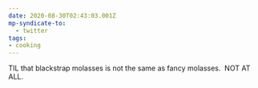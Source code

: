 ```yaml
---
date: 2020-08-30T02:43:03.001Z
mp-syndicate-to:
  - twitter
tags:
- cooking
---
```


TIL that blackstrap molasses is not the same as fancy molasses. &nbsp;NOT AT ALL.
